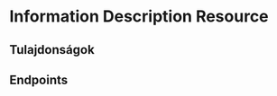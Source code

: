 # Information Description Resource

## Tulajdonságok

<ResourceProperties :resource="'information_description'" :lang="'hu'"/>

## Endpoints

[//]: <> (GET ENDPOINT)
<ResourceEndpoint :resource="'information_description'" :endpoint="'get'" :lang="'hu'">

<template v-slot:responseJSON>

<<< @/docs/fixtures/api/information_description/response/json/get_id.json

</template>

<template v-slot:responseXML>

<<< @/docs/fixtures/api/information_description/response/xml/get_id.xml

</template>

</ResourceEndpoint>

[//]: <> (GETCOLLECTION ENDPOINT)
<ResourceEndpoint :resource="'information_description'" :endpoint="'getCollection'" :lang="'hu'">

<template v-slot:responseJSON>

<<< @/docs/fixtures/api/information_description/response/json/get_page.json

</template>

<template v-slot:responseXML>

<<< @/docs/fixtures/api/information_description/response/xml/get_page.xml

</template>

</ResourceEndpoint>

[//]: <> (POST ENDPOINT)
<ResourceEndpoint :resource="'information_description'" :endpoint="'post'" :lang="'hu'">

<template v-slot:request>

<<< @/docs/fixtures/api/information_description/request/post.json

</template>

<template v-slot:responseJSON>

<<< @/docs/fixtures/api/information_description/response/json/get_id.json

</template>

<template v-slot:responseXML>

<<< @/docs/fixtures/api/information_description/response/xml/get_id.xml

</template>

</ResourceEndpoint>

[//]: <> (PUT ENDPOINT)
<ResourceEndpoint :resource="'information_description'" :endpoint="'put'" :lang="'hu'">

<template v-slot:request>

<<< @/docs/fixtures/api/information_description/request/put.json

</template>

<template v-slot:responseJSON>

<<< @/docs/fixtures/api/information_description/response/json/get_id.json

</template>

<template v-slot:responseXML>

<<< @/docs/fixtures/api/information_description/response/xml/get_id.xml

</template>

</ResourceEndpoint>

[//]: <> (DELETE ENDPOINT)
<ResourceEndpoint :resource="'information_description'" :endpoint="'delete'" :lang="'hu'"/>

